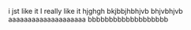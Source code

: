 i jst like it
I really like it
hjghgh
bkjbbjhbhjvb
bhjvbhjvb
aaaaaaaaaaaaaaaaaaaa
bbbbbbbbbbbbbbbbbbb
